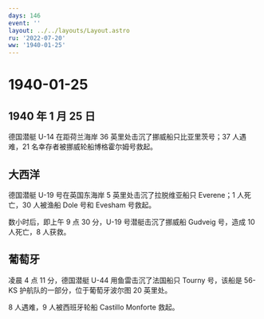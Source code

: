 ```yaml
---
days: 146
event: ''
layout: ../../layouts/Layout.astro
ru: '2022-07-20'
ww: '1940-01-25'
---
```


# 1940-01-25

## 1940 年 1 月 25 日

德国潜艇 U-14 在距荷兰海岸 36 英里处击沉了挪威船只比亚里茨号；37
人遇难，21 名幸存者被挪威轮船博格霍尔姆号救起。

## 大西洋

德国潜艇 U-19 号在英国东海岸 5 英里处击沉了拉脱维亚船只 Everene；1
人死亡，30 人被渔船 Dole 号和 Evesham 号救起。

数小时后，即上午 9 点 30 分，U-19 号潜艇击沉了挪威船 Gudveig 号，造成 10
人死亡，8 人获救。

## 葡萄牙

凌晨 4 点 11 分，德国潜艇 U-44 用鱼雷击沉了法国船只 Tourny 号，该船是
56-KS 护航队的一部分，位于葡萄牙波尔图 20 英里处。

8 人遇难，9 人被西班牙轮船 Castillo Monforte 救起。